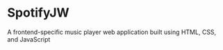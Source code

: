 # SpotifyJW
 A frontend-specific music player web application built using HTML, CSS, and JavaScript
